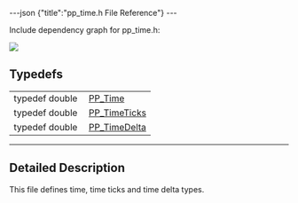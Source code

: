 ---json {"title":"pp\_time.h File Reference"} ---

Include dependency graph for pp\_time.h:

![](/docs/native-client/pepper_beta/c/pp__time_8h__incl.png)

Typedefs
--------

<table><tbody><tr class="odd"><td style="text-align: right;">typedef double </td><td><a href="/docs/native-client/pepper_beta/c/group___typedefs#ga537b277d2116e42b6acfe9323d40e1a0" class="el">PP_Time</a></td></tr><tr class="even"><td style="text-align: right;">typedef double </td><td><a href="/docs/native-client/pepper_beta/c/group___typedefs#ga71cb1042cdeb38d7881b121f3b09ce94" class="el">PP_TimeTicks</a></td></tr><tr class="odd"><td style="text-align: right;">typedef double </td><td><a href="/docs/native-client/pepper_beta/c/group___typedefs#ga3962a5355895925a757f613567e422fa" class="el">PP_TimeDelta</a></td></tr></tbody></table>

------------------------------------------------------------------------

<span id="details" class="anchor" style="margin: 0;"></span>

Detailed Description
--------------------

This file defines time, time ticks and time delta types.

